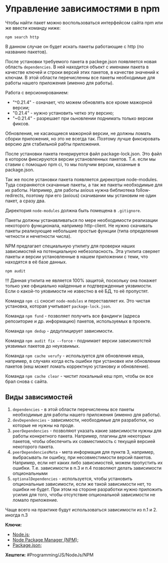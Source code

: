 
# Управление зависимостями в npm

Чтобы найти пакет можно воспользоваться интерфейсом сайта npm или же ввести команду ниже:

```shell
npm search http
```

В данном случае он будет искать пакеты работающие с http (по названию пакетов).

После установки требуемого пакета в packege.json появляется новая область `dependencies`. В ней находится объект с именами пакета в качестве ключей и строки версий этих пакетов, в качестве значений к ключам. В этой области перечисленны все пакеты необходимые для работы нашего приложения (именно для работы).

Работа с версионированием:
- "^0.21.4" - означает, что можем обновлять все кроме мажорной версии;
- "0.21.4" - нужно установить четко эту версию;
- "~0.21.4" - разрешает при оьновлении поднимать только версии фиксов.

Обновления, не касающиеся мажорной версии, не должны ломать сборки приложения, но это не всегда так. Поэтому лучше фиксировать версию для стабильной рабты приложения.

После установки пакета генерируется файл package-lock.json. Это файл в котором фиксируются версии установленных пакетов. Т.е. если мы ставим с помощью npm ci, то мы получим версии, казанные в package.json.

Так же после установки пакета появляется дирекотрия node-modules. Туда сохраняются скачанные пакеты, а так же пакеты необходимые для их работы. Например, для работы axious нужна библиотека follow-redirects, поэтому при его (axious) скачивании мы установим не один пакет, а сразу два.

Директория `node-modules` должна быть помещена в `.gitignore`.

Пакеты должны устанавливаться по мере необходимости реализации некоторого функционала, например http-client. Не нужно скачивать пакеты реализующие небольшие простые функции (типа определения четности и нечетности числа).

NPM предлагает специальную утилиту для проверки наших зависимостей на потенциальную небезопасность. Эта утилита сверяет пакеты и версии установленные в нашем приложении с теми, что находятся в её базе данных.

```shell
npm audit
```

!!! Данная утилита не является 100% защитой, поскольку она покажет только уже официально найденные и подтвержденные уязвимости. Если о какой-то уязвимости не известно в её БД, то её пропустят.

Команда `npm ci` сносит  `node-modules` и переставляет их. Это чистая установка, которая учитывает `package-lock.json`. 

Команда `npm fund` - позволяет получить все фандинги (адреса репозиторие и др. информацию) пакетов, используемых в проекте.

Команда `npm dedup` - дедуплицирует зависимости.

Команда `npm audit fix --force` - поднимает версии зависимотстей уязвимых пакетов до неуязвимых.

Команда `npm cache verufy` - используется для обновления кеша, например, в случаях когда есть ошибки при установке или обновлении пакетов (кеш может ломать корректную установку и обновление).

Команда `npm cache clear` - чистит локальный кеш npm, чтобы он все брал снова с сайта.

## Виды зависимостей

1) `dependencies`  - в этой области перечисленны все пакеты необходимые для работы нашего приложения (именно для работы).
2) `devDependencies` - зависимости, необходимые для разработки, но которые не нужны на проде.
3) `peerDependencies` - позволяют указать какие зависимости нужны для работы конкретного пакета. Например, плагины для некоторых пакетов, чтобы обеспечить их совместимость с текущей версией некоторого пакета.
4) `peerDependenciesMeta` - мета информация для пунктв 3, например, выбрасывать ли ошибку, при несовместимости версий пакетов. Например, если нет каких либо зависимостей, можем пропустить их ошибки. Т.е. зависимости в п.3 и п.4 позволяют делать зависимости опциональными
5) `optionalDependencies` - используется, чтобы установить опциональные зависимости, если же такой зависимости нет, то ошибки не будет. При этом на стороне разработки нужно приложить усилия для того, чтобы отсутствие опциональной зависимости не ломало приложение.

Чаще всего на практике будут использоваться зависимости из п.1 и 2. иногда п.3

**Ключи:**
- [Node.js](node-js);
- [Node Package Manager (NPM)](npm);
- [Package.json](package-json);

**Хештеги:** #Programming/JS/NodeJs/NPM